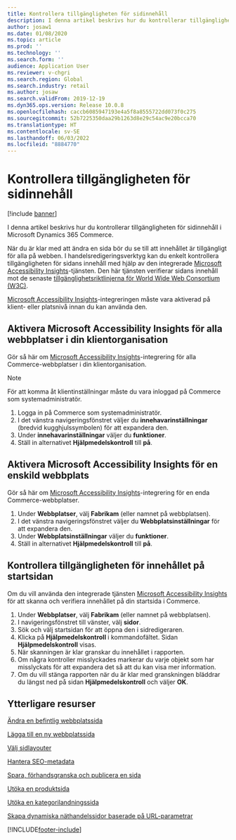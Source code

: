 ```yaml
---
title: Kontrollera tillgängligheten för sidinnehåll
description: I denna artikel beskrivs hur du kontrollerar tillgängligheten för sidinnehåll i Microsoft Dynamics 365 Commerce.
author: josaw1
ms.date: 01/08/2020
ms.topic: article
ms.prod: ''
ms.technology: ''
ms.search.form: ''
audience: Application User
ms.reviewer: v-chgri
ms.search.region: Global
ms.search.industry: retail
ms.author: josaw
ms.search.validFrom: 2019-12-19
ms.dyn365.ops.version: Release 10.0.8
ms.openlocfilehash: caccb6085947193e4a5f8a8555722dd073f0c275
ms.sourcegitcommit: 52b7225350daa29b1263d8e29c54ac9e20bcca70
ms.translationtype: HT
ms.contentlocale: sv-SE
ms.lasthandoff: 06/03/2022
ms.locfileid: "8884770"
---
```

# <a name="verify-page-content-accessibility"></a>Kontrollera tillgängligheten för sidinnehåll

[!include [banner](includes/banner.md)]

I denna artikel beskrivs hur du kontrollerar tillgängligheten för sidinnehåll i Microsoft Dynamics 365 Commerce.

När du är klar med att ändra en sida bör du se till att innehållet är tillgängligt för alla på webben. I handelsredigeringsverktyg kan du enkelt kontrollera tillgängligheten för sidans innehåll med hjälp av den integrerade [Microsoft Accessibility Insights](https://accessibilityinsights.io/)-tjänsten. Den här tjänsten verifierar sidans innehåll mot de senaste [tillgänglighetsriktlinjerna för World Wide Web Consortium (W3C)](https://www.w3.org/standards/webdesign/accessibility).

[Microsoft Accessibility Insights](https://accessibilityinsights.io/)-integreringen måste vara aktiverad på klient- eller platsnivå innan du kan använda den.

## <a name="turn-on-microsoft-accessibility-insights-for-all-the-sites-in-your-tenant"></a>Aktivera Microsoft Accessibility Insights för alla webbplatser i din klientorganisation

Gör så här om [Microsoft Accessibility Insights](https://accessibilityinsights.io/)-integrering för alla Commerce-webbplatser i din klientorganisation.

> [!NOTE]
> För att komma åt klientinställningar måste du vara inloggad på Commerce som systemadministratör.

1. Logga in på Commerce som systemadministratör.
1. I det vänstra navigeringsfönstret väljer du **innehavarinställningar** (bredvid kugghjulssymbolen) för att expandera den.
1. Under **innehavarinställningar** väljer du **funktioner**.
1. Ställ in alternativet **Hjälpmedelskontroll** till **på**.

## <a name="turn-on-microsoft-accessibility-insights-for-a-single-site"></a>Aktivera Microsoft Accessibility Insights för en enskild webbplats

Gör så här om [Microsoft Accessibility Insights](https://accessibilityinsights.io/)-integrering för en enda Commerce-webbplatser.

1. Under **Webbplatser**, välj **Fabrikam** (eller namnet på webbplatsen).
1. I det vänstra navigeringsfönstret väljer du **Webbplatsinställningar** för att expandera den.
1. Under **Webbplatsinställningar** väljer du **funktioner**.
1. Ställ in alternativet **Hjälpmedelskontroll** till **på**.

## <a name="verify-the-accessibility-of-the-content-on-the-home-page"></a>Kontrollera tillgängligheten för innehållet på startsidan

Om du vill använda den integrerade tjänsten [Microsoft Accessibility Insights](https://accessibilityinsights.io/) för att skanna och verifiera innehållet på din startsida i Commerce.

1. Under **Webbplatser**, välj **Fabrikam** (eller namnet på webbplatsen).
1. I navigeringsfönstret till vänster, välj **sidor**.
1. Sök och välj startsidan för att öppna den i sidredigeraren.
1. Klicka på **Hjälpmedelskontroll** i kommandofältet. Sidan **Hjälpmedelskontroll** visas.
1. När skanningen är klar granskar du innehållet i rapporten.
1. Om några kontroller misslyckades markerar du varje objekt som har misslyckats för att expandera det så att du kan visa mer information.
1. Om du vill stänga rapporten när du är klar med granskningen bläddrar du längst ned på sidan **Hjälpmedelskontroll** och väljer **OK**.

## <a name="additional-resources"></a>Ytterligare resurser

[Ändra en befintlig webbplatssida](modify-existing-page.md)

[Lägga till en ny webbplatssida](add-new-page.md)

[Välj sidlayouter](select-page-layouts.md)

[Hantera SEO-metadata](manage-seo-metadata.md)

[Spara, förhandsgranska och publicera en sida](save-preview-publish-page.md)

[Utöka en produktsida](enrich-product-page.md)

[Utöka en kategorilandningssida](enrich-category-page.md)

[Skapa dynamiska näthandelssidor baserade på URL-parametrar](create-dynamic-pages.md)


[!INCLUDE[footer-include](../includes/footer-banner.md)]
